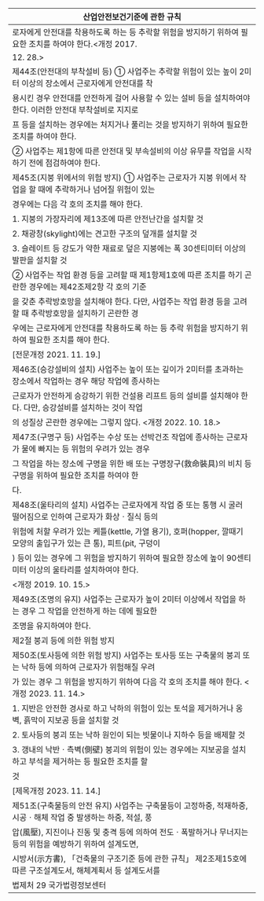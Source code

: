 | 산업안전보건기준에 관한 규칙 |
| --- |
| 로자에게 안전대를 착용하도록 하는 등 추락할 위험을 방지하기 위하여 필요한 조치를 하여야 한다.<개정 2017. |
| 12. 28.> |
| 제44조(안전대의 부착설비 등) ① 사업주는 추락할 위험이 있는 높이 2미터 이상의 장소에서 근로자에게 안전대를 착 |
| 용시킨 경우 안전대를 안전하게 걸어 사용할 수 있는 설비 등을 설치하여야 한다. 이러한 안전대 부착설비로 지지로 |
| 프 등을 설치하는 경우에는 처지거나 풀리는 것을 방지하기 위하여 필요한 조치를 하여야 한다. |
| ② 사업주는 제1항에 따른 안전대 및 부속설비의 이상 유무를 작업을 시작하기 전에 점검하여야 한다. |
| 제45조(지붕 위에서의 위험 방지) ① 사업주는 근로자가 지붕 위에서 작업을 할 때에 추락하거나 넘어질 위험이 있는 |
| 경우에는 다음 각 호의 조치를 해야 한다. |
| 1. 지붕의 가장자리에 제13조에 따른 안전난간을 설치할 것 |
| 2. 채광창(skylight)에는 견고한 구조의 덮개를 설치할 것 |
| 3. 슬레이트 등 강도가 약한 재료로 덮은 지붕에는 폭 30센티미터 이상의 발판을 설치할 것 |
| ② 사업주는 작업 환경 등을 고려할 때 제1항제1호에 따른 조치를 하기 곤란한 경우에는 제42조제2항 각 호의 기준 |
| 을 갖춘 추락방호망을 설치해야 한다. 다만, 사업주는 작업 환경 등을 고려할 때 추락방호망을 설치하기 곤란한 경 |
| 우에는 근로자에게 안전대를 착용하도록 하는 등 추락 위험을 방지하기 위하여 필요한 조치를 해야 한다. |
| [전문개정 2021. 11. 19.] |
| 제46조(승강설비의 설치) 사업주는 높이 또는 깊이가 2미터를 초과하는 장소에서 작업하는 경우 해당 작업에 종사하는 |
| 근로자가 안전하게 승강하기 위한 건설용 리프트 등의 설비를 설치해야 한다. 다만, 승강설비를 설치하는 것이 작업 |
| 의 성질상 곤란한 경우에는 그렇지 않다. <개정 2022. 10. 18.> |
| 제47조(구명구 등) 사업주는 수상 또는 선박건조 작업에 종사하는 근로자가 물에 빠지는 등 위험의 우려가 있는 경우 |
| 그 작업을 하는 장소에 구명을 위한 배 또는 구명장구(救命裝具)의 비치 등 구명을 위하여 필요한 조치를 하여야 한 |
| 다. |
| 제48조(울타리의 설치) 사업주는 근로자에게 작업 중 또는 통행 시 굴러 떨어짐으로 인하여 근로자가 화상ㆍ질식 등의 |
| 위험에 처할 우려가 있는 케틀(kettle, 가열 용기), 호퍼(hopper, 깔때기 모양의 출입구가 있는 큰 통), 피트(pit, 구덩이 |
| ) 등이 있는 경우에 그 위험을 방지하기 위하여 필요한 장소에 높이 90센티미터 이상의 울타리를 설치하여야 한다. |
| <개정 2019. 10. 15.> |
| 제49조(조명의 유지) 사업주는 근로자가 높이 2미터 이상에서 작업을 하는 경우 그 작업을 안전하게 하는 데에 필요한 |
| 조명을 유지하여야 한다. |
| 제2절 붕괴 등에 의한 위험 방지 |
| 제50조(토사등에 의한 위험 방지) 사업주는 토사등 또는 구축물의 붕괴 또는 낙하 등에 의하여 근로자가 위험해질 우려 |
| 가 있는 경우 그 위험을 방지하기 위하여 다음 각 호의 조치를 해야 한다. <개정 2023. 11. 14.> |
| 1. 지반은 안전한 경사로 하고 낙하의 위험이 있는 토석을 제거하거나 옹벽, 흙막이 지보공 등을 설치할 것 |
| 2. 토사등의 붕괴 또는 낙하 원인이 되는 빗물이나 지하수 등을 배제할 것 |
| 3. 갱내의 낙반ㆍ측벽(側壁) 붕괴의 위험이 있는 경우에는 지보공을 설치하고 부석을 제거하는 등 필요한 조치를 할 |
| 것 |
| [제목개정 2023. 11. 14.] |
| 제51조(구축물등의 안전 유지) 사업주는 구축물등이 고정하중, 적재하중, 시공ㆍ해체 작업 중 발생하는 하중, 적설, 풍 |
| 압(風壓), 지진이나 진동 및 충격 등에 의하여 전도ㆍ폭발하거나 무너지는 등의 위험을 예방하기 위하여 설계도면, |
| 시방서(示方書), 「건축물의 구조기준 등에 관한 규칙」 제2조제15호에 따른 구조설계도서, 해체계획서 등 설계도서를 |
| 법제처                                                            29                                                       국가법령정보센터 |